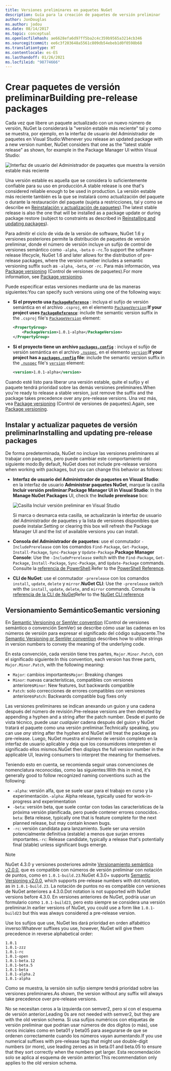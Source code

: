 ```yaml
---
title: Versiones preliminares en paquetes NuGet
description: Guía para la creación de paquetes de versión preliminar
author: JonDouglas
ms.author: jodou
ms.date: 08/14/2017
ms.topic: conceptual
ms.openlocfilehash: ae6628efa6d97ff5ba2c4c359b9565a3214cb346
ms.sourcegitcommit: ee6c3f203648a5561c809db54ebeb1d0f0598b68
ms.translationtype: HT
ms.contentlocale: es-ES
ms.lasthandoff: 01/26/2021
ms.locfileid: "98774666"
---
```

# <a name="building-pre-release-packages"></a><span data-ttu-id="abf4a-103">Crear paquetes de versión preliminar</span><span class="sxs-lookup"><span data-stu-id="abf4a-103">Building pre-release packages</span></span>

<span data-ttu-id="abf4a-104">Cada vez que libere un paquete actualizado con un nuevo número de versión, NuGet la considerará la "versión estable más reciente" tal y como se muestra, por ejemplo, en la interfaz de usuario del Administrador de paquetes en Visual Studio:</span><span class="sxs-lookup"><span data-stu-id="abf4a-104">Whenever you release an updated package with a new version number, NuGet considers that one as the "latest stable release" as shown, for example in the Package Manager UI within Visual Studio:</span></span>

![Interfaz de usuario del Administrador de paquetes que muestra la versión estable más reciente](media/Prerelease_01-LatestStable.png)

<span data-ttu-id="abf4a-106">Una versión estable es aquella que se considera lo suficientemente confiable para su uso en producción.</span><span class="sxs-lookup"><span data-stu-id="abf4a-106">A stable release is one that's considered reliable enough to be used in production.</span></span> <span data-ttu-id="abf4a-107">La versión estable más reciente también es la que se instalará como actualización del paquete o durante la restauración del paquete (sujeta a restricciones, tal y como se describe en [Reinstalación y actualización de paquetes](../consume-packages/reinstalling-and-updating-packages.md)).</span><span class="sxs-lookup"><span data-stu-id="abf4a-107">The latest stable release is also the one that will be installed as a package update or during package restore (subject to constraints as described in [Reinstalling and updating packages](../consume-packages/reinstalling-and-updating-packages.md)).</span></span>

<span data-ttu-id="abf4a-108">Para admitir el ciclo de vida de la versión de software, NuGet 1.6 y versiones posteriores permite la distribución de paquetes de versión preliminar, donde el número de versión incluye un sufijo de control de versiones semántico como `-alpha`, `-beta` o `-rc`.</span><span class="sxs-lookup"><span data-stu-id="abf4a-108">To support the software release lifecycle, NuGet 1.6 and later allows for the distribution of pre-release packages, where the version number includes a semantic versioning suffix such as `-alpha`, `-beta`, or `-rc`.</span></span> <span data-ttu-id="abf4a-109">Para más información, vea [Package versioning](../concepts/package-versioning.md#pre-release-versions) (Control de versiones de paquetes).</span><span class="sxs-lookup"><span data-stu-id="abf4a-109">For more information, see [Package versioning](../concepts/package-versioning.md#pre-release-versions).</span></span>

<span data-ttu-id="abf4a-110">Puede especificar estas versiones mediante una de las maneras siguientes:</span><span class="sxs-lookup"><span data-stu-id="abf4a-110">You can specify such versions using one of the following ways:</span></span>

- <span data-ttu-id="abf4a-111">**Si el proyecto usa [`PackageReference`](../consume-packages/package-references-in-project-files.md)** : incluya el sufijo de versión semántica en el archivo `.csproj`, en el elemento [`PackageVersion`](/dotnet/core/tools/csproj#packageversion):</span><span class="sxs-lookup"><span data-stu-id="abf4a-111">**If your project uses [`PackageReference`](../consume-packages/package-references-in-project-files.md)**: include the semantic version suffix in the `.csproj` file's [`PackageVersion`](/dotnet/core/tools/csproj#packageversion) element:</span></span>

    ```xml
    <PropertyGroup>
        <PackageVersion>1.0.1-alpha</PackageVersion>
    </PropertyGroup>
    ```

- <span data-ttu-id="abf4a-112">**Si el proyecto tiene un archivo [`packages.config`](../reference/packages-config.md)** : incluya el sufijo de versión semántica en el archivo [`.nuspec`](../reference/nuspec.md), en el elemento [`version`](../reference/nuspec.md#version):</span><span class="sxs-lookup"><span data-stu-id="abf4a-112">**If your project has a [`packages.config`](../reference/packages-config.md) file**: include the semantic version suffix in the [`.nuspec`](../reference/nuspec.md) file's [`version`](../reference/nuspec.md#version) element:</span></span>

    ```xml
    <version>1.0.1-alpha</version>
    ```

<span data-ttu-id="abf4a-113">Cuando esté listo para liberar una versión estable, quite el sufijo y el paquete tendrá prioridad sobre las demás versiones preliminares.</span><span class="sxs-lookup"><span data-stu-id="abf4a-113">When you're ready to release a stable version, just remove the suffix and the package takes precedence over any pre-release versions.</span></span> <span data-ttu-id="abf4a-114">Una vez más, vea [Package versioning](../concepts/package-versioning.md#pre-release-versions) (Control de versiones de paquetes).</span><span class="sxs-lookup"><span data-stu-id="abf4a-114">Again, see [Package versioning](../concepts/package-versioning.md#pre-release-versions).</span></span>

## <a name="installing-and-updating-pre-release-packages"></a><span data-ttu-id="abf4a-115">Instalar y actualizar paquetes de versión preliminar</span><span class="sxs-lookup"><span data-stu-id="abf4a-115">Installing and updating pre-release packages</span></span>

<span data-ttu-id="abf4a-116">De forma predeterminada, NuGet no incluye las versiones preliminares al trabajar con paquetes, pero puede cambiar este comportamiento del siguiente modo:</span><span class="sxs-lookup"><span data-stu-id="abf4a-116">By default, NuGet does not include pre-release versions when working with packages, but you can change this behavior as follows:</span></span>

- <span data-ttu-id="abf4a-117">**Interfaz de usuario del Administrador de paquetes en Visual Studio**: en la interfaz de usuario **Administrar paquetes NuGet**, marque la casilla **Incluir versión preliminar**:</span><span class="sxs-lookup"><span data-stu-id="abf4a-117">**Package Manager UI in Visual Studio**: In the **Manage NuGet Packages** UI, check the **Include prerelease** box:</span></span>

    ![Casilla Incluir versión preliminar en Visual Studio](media/Prerelease_02-CheckPrerelease.png)

    <span data-ttu-id="abf4a-119">Si marca o desmarca esta casilla, se actualizarán la interfaz de usuario del Administrador de paquetes y la lista de versiones disponibles que puede instalar.</span><span class="sxs-lookup"><span data-stu-id="abf4a-119">Setting or clearing this box will refresh the Package Manager UI and the list of available versions you can install.</span></span>

- <span data-ttu-id="abf4a-120">**Consola del Administrador de paquetes**: use el conmutador `-IncludePrerelease` con los comandos `Find-Package`, `Get-Package`, `Install-Package`, `Sync-Package` y `Update-Package`.</span><span class="sxs-lookup"><span data-stu-id="abf4a-120">**Package Manager Console**: Use the `-IncludePrerelease` switch with the `Find-Package`, `Get-Package`, `Install-Package`, `Sync-Package`, and `Update-Package` commands.</span></span> <span data-ttu-id="abf4a-121">Consulte la [referencia de PowerShell](../reference/powershell-reference.md).</span><span class="sxs-lookup"><span data-stu-id="abf4a-121">Refer to the [PowerShell Reference](../reference/powershell-reference.md).</span></span>

- <span data-ttu-id="abf4a-122">**CLI de NuGet**: use el conmutador `-prerelease` con los comandos `install`, `update`, `delete` y `mirror`.</span><span class="sxs-lookup"><span data-stu-id="abf4a-122">**NuGet CLI**: Use the `-prerelease` switch with the `install`, `update`, `delete`, and `mirror` commands.</span></span> <span data-ttu-id="abf4a-123">Consulte la [referencia de la CLI de NuGet](../reference/nuget-exe-cli-reference.md)</span><span class="sxs-lookup"><span data-stu-id="abf4a-123">Refer to the [NuGet CLI reference](../reference/nuget-exe-cli-reference.md)</span></span>

## <a name="semantic-versioning"></a><span data-ttu-id="abf4a-124">Versionamiento Semántico</span><span class="sxs-lookup"><span data-stu-id="abf4a-124">Semantic versioning</span></span>

<span data-ttu-id="abf4a-125">En [Semantic Versioning or SemVer convention](https://semver.org/spec/v1.0.0.html) (Control de versiones semántico o convención SemVer) se describe cómo usar las cadenas en los números de versión para expresar el significado del código subyacente.</span><span class="sxs-lookup"><span data-stu-id="abf4a-125">The [Semantic Versioning or SemVer convention](https://semver.org/spec/v1.0.0.html) describes how to utilize strings in version numbers to convey the meaning of the underlying code.</span></span>

<span data-ttu-id="abf4a-126">En esta convención, cada versión tiene tres partes, `Major.Minor.Patch`, con el significado siguiente:</span><span class="sxs-lookup"><span data-stu-id="abf4a-126">In this convention, each version has three parts, `Major.Minor.Patch`, with the following meaning:</span></span>

- <span data-ttu-id="abf4a-127">`Major`: cambios importantes</span><span class="sxs-lookup"><span data-stu-id="abf4a-127">`Major`: Breaking changes</span></span>
- <span data-ttu-id="abf4a-128">`Minor`: nuevas características, compatibles con versiones anteriores</span><span class="sxs-lookup"><span data-stu-id="abf4a-128">`Minor`: New features, but backwards compatible</span></span>
- <span data-ttu-id="abf4a-129">`Patch`: solo correcciones de errores compatibles con versiones anteriores</span><span class="sxs-lookup"><span data-stu-id="abf4a-129">`Patch`: Backwards compatible bug fixes only</span></span>

<span data-ttu-id="abf4a-130">Las versiones preliminares se indican anexando un guion y una cadena después del número de revisión.</span><span class="sxs-lookup"><span data-stu-id="abf4a-130">Pre-release versions are then denoted by appending a hyphen and a string after the patch number.</span></span> <span data-ttu-id="abf4a-131">Desde el punto de vista técnico, puede usar *cualquier* cadena después del guion y NuGet tratará el paquete como una versión preliminar.</span><span class="sxs-lookup"><span data-stu-id="abf4a-131">Technically speaking, you can use *any* string after the hyphen and NuGet will treat the package as pre-release.</span></span> <span data-ttu-id="abf4a-132">Luego, NuGet muestra el número de versión completo en la interfaz de usuario aplicable y deja que los consumidores interpreten el significado ellos mismos.</span><span class="sxs-lookup"><span data-stu-id="abf4a-132">NuGet then displays the full version number in the applicable UI, leaving consumers to interpret the meaning for themselves.</span></span>

<span data-ttu-id="abf4a-133">Teniendo esto en cuenta, se recomienda seguir unas convenciones de nomenclatura reconocidas, como las siguientes:</span><span class="sxs-lookup"><span data-stu-id="abf4a-133">With this in mind, it's generally good to follow recognized naming conventions such as the following:</span></span>

- <span data-ttu-id="abf4a-134">`-alpha`: versión alfa, que se suele usar para el trabajo en curso y la experimentación.</span><span class="sxs-lookup"><span data-stu-id="abf4a-134">`-alpha`: Alpha release, typically used for work-in-progress and experimentation</span></span>
- <span data-ttu-id="abf4a-135">`-beta`: versión beta, que suele contar con todas las características de la próxima versión planificada, pero puede contener errores conocidos.</span><span class="sxs-lookup"><span data-stu-id="abf4a-135">`-beta`: Beta release, typically one that is feature complete for the next planned release, but may contain known bugs.</span></span>
- <span data-ttu-id="abf4a-136">`-rc`: versión candidata para lanzamiento. Suele ser una versión potencialmente definitiva (estable) a menos que surjan errores importantes.</span><span class="sxs-lookup"><span data-stu-id="abf4a-136">`-rc`: Release candidate, typically a release that's potentially final (stable) unless significant bugs emerge.</span></span>

> [!Note]
> <span data-ttu-id="abf4a-137">NuGet 4.3.0 y versiones posteriores admite [Versionamiento semántico v2.0.0](https://semver.org/spec/v2.0.0.html), que es compatible con números de versión preliminar con notación de puntos, como en `1.0.1-build.23`.</span><span class="sxs-lookup"><span data-stu-id="abf4a-137">NuGet 4.3.0+ supports [Semantic Versioning v2.0.0](https://semver.org/spec/v2.0.0.html), which supports pre-release numbers with dot notation, as in `1.0.1-build.23`.</span></span> <span data-ttu-id="abf4a-138">La notación de puntos no es compatible con versiones de NuGet anteriores a 4.3.0.</span><span class="sxs-lookup"><span data-stu-id="abf4a-138">Dot notation is not supported with NuGet versions before 4.3.0.</span></span> <span data-ttu-id="abf4a-139">En versiones anteriores de NuGet, podría usar un formulario como `1.0.1-build23`, pero esto siempre se considera una versión preliminar.</span><span class="sxs-lookup"><span data-stu-id="abf4a-139">In earlier versions of NuGet, you could use a form like `1.0.1-build23` but this was always considered a pre-release version.</span></span>

<span data-ttu-id="abf4a-140">Use los sufijos que use, NuGet les dará prioridad en orden alfabético inverso:</span><span class="sxs-lookup"><span data-stu-id="abf4a-140">Whatever suffixes you use, however, NuGet will give them precedence in reverse alphabetical order:</span></span>

```
1.0.1
1.0.1-zzz
1.0.1-rc
1.0.1-open
1.0.1-beta.12
1.0.1-beta.5
1.0.1-beta
1.0.1-alpha.2
1.0.1-alpha
```

<span data-ttu-id="abf4a-141">Como se muestra, la versión sin sufijo siempre tendrá prioridad sobre las versiones preliminares.</span><span class="sxs-lookup"><span data-stu-id="abf4a-141">As shown, the version without any suffix will always take precedence over pre-release versions.</span></span>

<span data-ttu-id="abf4a-142">No se necesitan ceros a la izquierda con semver2, pero sí con el esquema de versión anterior.</span><span class="sxs-lookup"><span data-stu-id="abf4a-142">Leading 0s are not needed with semver2, but they are with the old version schema.</span></span> <span data-ttu-id="abf4a-143">Si usa sufijos numéricos con etiquetas de versión preliminar que podrían usar números de dos dígitos (o más), use ceros iniciales como en beta01 y beta05 para asegurarse de que se ordenen correctamente cuando los números vayan aumentando.</span><span class="sxs-lookup"><span data-stu-id="abf4a-143">If you use numerical suffixes with pre-release tags that might use double-digit numbers (or more), use leading zeroes as in beta.01 and beta.05 to ensure that they sort correctly when the numbers get larger.</span></span> <span data-ttu-id="abf4a-144">Esta recomendación solo se aplica al esquema de versión anterior.</span><span class="sxs-lookup"><span data-stu-id="abf4a-144">This recommendation only applies to the old version schema.</span></span>
